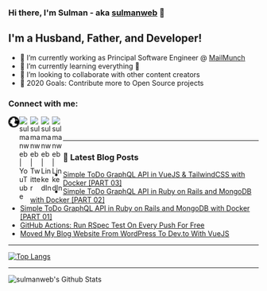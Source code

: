 ### Hi there, I'm Sulman - aka [sulmanweb][website] 👋

## I'm a Husband, Father, and Developer!
- 🔭 I’m currently working as Principal Software Engineer @ [MailMunch](https://www.mailmunch.com)
- 🌱 I’m currently learning everything 🤣
- 👯 I’m looking to collaborate with other content creators
- 🥅 2020 Goals: Contribute more to Open Source projects

### Connect with me:

[<img align="left" alt="sulmanweb.com" width="22px" src="https://raw.githubusercontent.com/iconic/open-iconic/master/svg/globe.svg" />][website]
[<img align="left" alt="sulmanweb | YouTube" width="22px" src="https://cdn.jsdelivr.net/npm/simple-icons@v3/icons/youtube.svg" />][youtube]
[<img align="left" alt="sulmanweb | Twitter" width="22px" src="https://cdn.jsdelivr.net/npm/simple-icons@v3/icons/twitter.svg" />][twitter]
[<img align="left" alt="sulmanweb | LinkedIn" width="22px" src="https://cdn.jsdelivr.net/npm/simple-icons@v3/icons/linkedin.svg" />][linkedin]
[<img align="left" alt="sulmanweb | LinkedIn" width="22px" src="https://cdn.jsdelivr.net/npm/simple-icons@v3/icons/dev-dot-to.svg" />][devto]

<br />
<br />

---

### 📕 Latest Blog Posts
<!-- BLOG-POST-LIST:START -->
- [Simple ToDo GraphQL API in VueJS & TailwindCSS with Docker [PART 03]](https://dev.to/sulmanweb/simple-todo-graphql-api-in-vuejs-tailwindcss-with-docker-part-03-1483)
- [Simple ToDo GraphQL API in Ruby on Rails and MongoDB with Docker [PART 02]](https://dev.to/sulmanweb/simple-todo-graphql-api-in-ruby-on-rails-and-mongodb-with-docker-part-02-3d2f)
- [Simple ToDo GraphQL API in Ruby on Rails and MongoDB with Docker [PART 01]](https://dev.to/sulmanweb/simple-todo-graphql-api-in-ruby-on-rails-and-mongodb-with-docker-part-01-40n7)
- [GitHub Actions: Run RSpec Test On Every Push For Free](https://dev.to/sulmanweb/github-actions-run-rspec-test-on-every-push-for-free-1pb6)
- [Moved My Blog Website From WordPress To Dev.to With VueJS](https://dev.to/sulmanweb/moved-my-blog-website-from-wordpress-to-dev-to-with-vuejs-kdg)
<!-- BLOG-POST-LIST:END -->

---

[![Top Langs](https://github-readme-stats.vercel.app/api/top-langs/?username=sulmanweb&layout=compact)](https://github.com/anuraghazra/github-readme-stats)

---

<img align="left" alt="sulmanweb's Github Stats" src="https://github-readme-stats.vercel.app/api?username=sulmanweb&show_icons=true&hide_border=true&count_private=true&include_all_commits=true" />

[website]: https://sulmanweb.com
[twitter]: https://twitter.com/sulmanweb
[youtube]: https://youtube.com/channel/UCNc_lygbfD-7Fff4U5RlI1g
[linkedin]: https://linkedin.com/in/sulmanweb
[devto]: https://dev.to/sulmanweb
